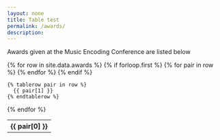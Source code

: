 ```yaml
---
layout: none
title: Table test
permalink: /awards/
description:
---
```

Awards given at the Music Encoding Conference are listed below

<table>
{% for row in site.data.awards %}
    {% if forloop.first %}
    <tr>
      {% for pair in row %}
        <th>{{ pair[0] }}</th>
      {% endfor %}
    </tr>
    {% endif %}

    {% tablerow pair in row %}
      {{ pair[1] }}
    {% endtablerow %}
  {% endfor %}
</table>
